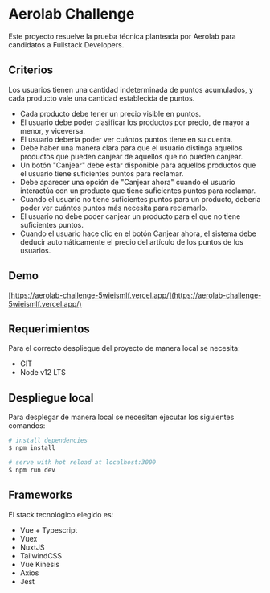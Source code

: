 
# Aerolab Challenge

Este proyecto resuelve la prueba técnica planteada por Aerolab para candidatos a Fullstack Developers.

## Criterios
Los usuarios tienen una cantidad indeterminada de puntos acumulados, y cada producto vale una cantidad establecida de puntos. 
-   Cada producto debe tener un precio visible en puntos.
-   El usuario debe poder clasificar los productos por precio, de mayor a menor, y viceversa.
-   El usuario debería poder ver cuántos puntos tiene en su cuenta.
-   Debe haber una manera clara para que el usuario distinga aquellos productos que pueden canjear de aquellos que no pueden canjear.
-   Un botón "Canjear" debe estar disponible para aquellos productos que el usuario tiene suficientes puntos para reclamar.
-   Debe aparecer una opción de "Canjear ahora" cuando el usuario interactúa con un producto que tiene suficientes puntos para reclamar.
-   Cuando el usuario no tiene suficientes puntos para un producto, debería poder ver cuántos puntos más necesita para reclamarlo.
-   El usuario no debe poder canjear un producto para el que no tiene suficientes puntos.
-   Cuando el usuario hace clic en el botón Canjear ahora, el sistema debe deducir automáticamente el precio del artículo de los puntos de los usuarios.
  
## Demo

 [https://aerolab-challenge-5wieismlf.vercel.app/](https://aerolab-challenge-5wieismlf.vercel.app/)

## Requerimientos
 Para el correcto despliegue del proyecto de manera local se necesita:
* GIT
* Node v12 LTS 

## Despliegue local
 Para desplegar de manera local se necesitan ejecutar los siguientes comandos:
 
```bash
# install dependencies
$ npm install

# serve with hot reload at localhost:3000
$ npm run dev
```
## Frameworks

El stack tecnológico elegido es:

* Vue + Typescript
* Vuex
* NuxtJS
* TailwindCSS
* Vue Kinesis
* Axios
* Jest
